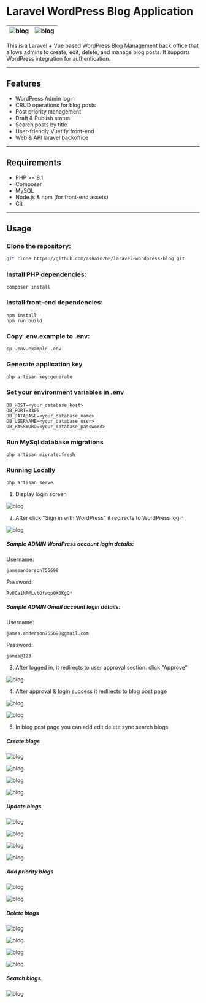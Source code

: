 # Laravel WordPress Blog Application

| ![blog](https://encrypted-tbn0.gstatic.com/images?q=tbn:ANd9GcR0ue6TObmzWAd2-zDG7m6cAyiqOzersVMrzA&s) | ![blog](https://encrypted-tbn0.gstatic.com/images?q=tbn:ANd9GcSa2PnnK6xtqj4NAepcXAKWR8B3gQxS_xbM2g&s) |
|-------------|--------------|

This is a Laravel + Vue based WordPress Blog Management back office that allows admins to create, edit, delete, and manage blog posts. It supports WordPress integration for authentication.

---

## Features

- WordPress Admin login
- CRUD operations for blog posts
- Post priority management
- Draft & Publish status
- Search posts by title
- User-friendly Vuetify front-end
- Web & API laravel backoffice

---

## Requirements

- PHP >= 8.1
- Composer
- MySQL
- Node.js & npm (for front-end assets)
- Git

---

## Usage

### Clone the repository:

```bash
git clone https://github.com/ashain760/laravel-wordpress-blog.git
```

### Install PHP dependencies:

```
composer install
```

### Install front-end dependencies:

```
npm install
npm run build
```

### Copy .env.example to .env:

```
cp .env.example .env
```

### Generate application key

```
php artisan key:generate
```

### Set your environment variables in .env

```
DB_HOST=<your_database_host>
DB_PORT=3306
DB_DATABASE=<your_database_name>
DB_USERNAME=<your_database_user>
DB_PASSWORD=<your_database_password>
```

### Run MySql database migrations

```
php artisan migrate:fresh
```

### Running Locally

```
php artisan serve
```

1. Display login screen

![blog](public/screenshots/1.jpg)

2. After click "Sign in with WordPress" it redirects to WordPress login

![blog](public/screenshots/2.jpg)

##### Sample ADMIN WordPress account login details:

Username:
```
jamesanderson755698
```
Password:
```
RvUCa1NP@LvtOfwqp0X0KgQ*
```

##### Sample ADMIN Gmail account login details:

Username:
```
james.anderson755698@gmail.com
```
Password:
```
james@123
```
3. After logged in, it redirects to user approval section. click "Approve"

![blog](public/screenshots/3.jpg)

4. After approval & login success it redirects to blog post page

![blog](public/screenshots/4.jpg)

![blog](public/screenshots/5.jpg)

5. In blog post page you can add edit delete sync search blogs

##### Create blogs

![blog](public/screenshots/6.jpg)

![blog](public/screenshots/7.jpg)

![blog](public/screenshots/8.jpg)

![blog](public/screenshots/9.jpg)

##### Update blogs

![blog](public/screenshots/10.jpg)

![blog](public/screenshots/11.jpg)

![blog](public/screenshots/12.jpg)

![blog](public/screenshots/13.jpg)

##### Add priority blogs

![blog](public/screenshots/14.jpg)

![blog](public/screenshots/15.jpg)

##### Delete blogs

![blog](public/screenshots/16.jpg)

![blog](public/screenshots/17.jpg)

![blog](public/screenshots/18.jpg)

![blog](public/screenshots/19.jpg)

##### Search blogs

![blog](public/screenshots/20.jpg)
